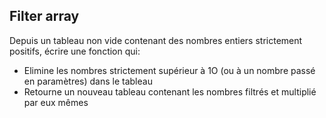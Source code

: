 ## Filter array

Depuis un tableau non vide contenant des nombres entiers strictement positifs, écrire une fonction qui:
- Elimine les nombres strictement supérieur à 1O (ou à un nombre passé en paramètres) dans le tableau
- Retourne un nouveau tableau contenant les nombres filtrés et multiplié par eux mêmes